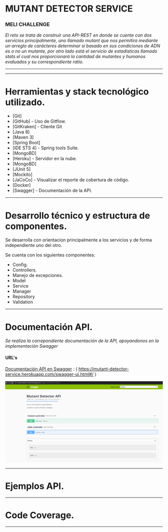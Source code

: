 # MUTANT DETECTOR SERVICE
### MELI CHALLENGE

_El reto se trata de construir una API-REST en donde se cuente con dos servicios principalmente, uno llamado mutant que nos permitira mediante un arreglo de carácteres determinar si basado en sus condiciones de ADN es o no un mutante, por otro lado está el servicio de estadísticas llamado stats el cual nos proporcionará la cantidad de mutantes y humanos evaluados y su correspondiente ratio._

--------
--------

# Herramientas y stack tecnológico utilizado.


 * [Git]
 * [GitHub] - Uso de Gitflow.
 * [GitKraken] - Cliente Git
 * [Java 8] 
 * [Maven 3]
 * [Spring Boot]
 * [IDE STS 4] - Spring tools Suite.
 * [MongoBD]
 * [Heroku] - Servidor en la nube.
 * [MongoBD]
 * [JUnit 5] 
 * [Mockito]
 * [JaCoCo] - Visualizar el reporte de cobertura de código.
 * [Docker]
 * [Swagger] - Documentación de la API.

--------
# Desarrollo técnico y estructura de componentes.

Se desarrolla con orientacion principalmente a los servicios y de forma independiente uno del otro.

Se cuenta con los siguientes componentes:

 - Config.
 - Controllers.
 - Manejo de excepciones.
 - Model
 - Service
 - Manager
 - Repository
 - Validation
  
--------
# Documentación API.

_Se realiza la correpondiente documentación de la API, apoyandonos en la implementación Swagger_

#### URL's

[Documentación API en Swagger](https://mutant-detector-service.herokuapp.com/swagger-ui.html#/)
: ( https://mutant-detector-service.herokuapp.com/swagger-ui.html#/ )

![Visualización general de la documentación](https://github.com/sriverarestrepo/mutant-detector-service/blob/master/documentation/api_documentation.png)


--------
# Ejemplos API.


--------
# Code Coverage.


--------